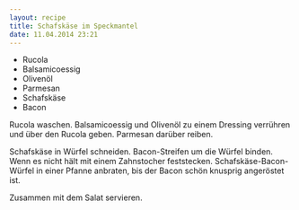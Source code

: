 ```yaml
---
layout: recipe
title: Schafskäse im Speckmantel
date: 11.04.2014 23:21
---
```


* Rucola
* Balsamicoessig
* Olivenöl
* Parmesan
* Schafskäse
* Bacon

Rucola waschen. Balsamicoessig und Olivenöl zu einem Dressing verrühren und über den Rucola geben. Parmesan darüber reiben.

Schafskäse in Würfel schneiden. Bacon-Streifen um die Würfel binden. Wenn es nicht hält mit einem Zahnstocher feststecken.
Schafskäse-Bacon-Würfel in einer Pfanne anbraten, bis der Bacon schön knusprig angeröstet ist.

Zusammen mit dem Salat servieren.
